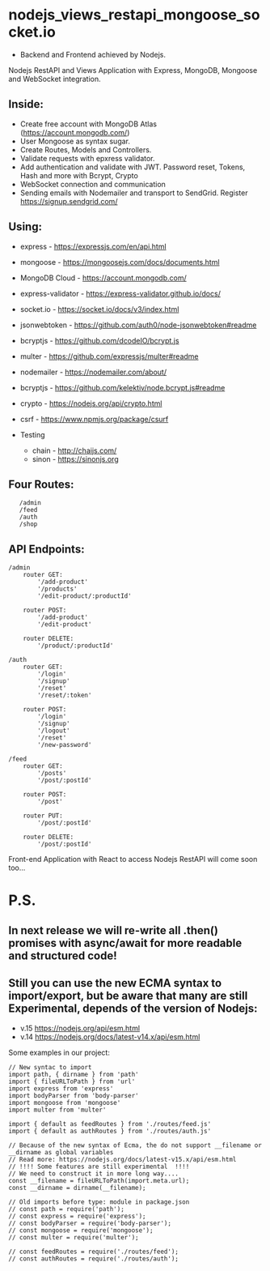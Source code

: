 # nodejs_views_restapi_mongoose_socket.io
- Backend and Frontend achieved by Nodejs.

Nodejs RestAPI and Views Application with Express, MongoDB, Mongoose and WebSocket integration.

## Inside:

 - Crеate free account with MongoDB Atlas (https://account.mongodb.com/)
 - User Mongoose as syntax sugar.
 - Create Routes, Models and Controllers.
 - Validate requests with epxress validator.
 - Add authentication and validate with JWT. Password reset, Tokens, Hash and more with Bcrypt, Crypto
 - WebSocket connection and communication
 - Sending emails with Nodemailer and transport to SendGrid. 
   Register https://signup.sendgrid.com/

## Using: 

 -  express           - https://expressjs.com/en/api.html
 -  mongoose          - https://mongoosejs.com/docs/documents.html
 -  MongoDB Cloud     - https://account.mongodb.com/
 -  express-validator - https://express-validator.github.io/docs/   
 -  socket.io         - https://socket.io/docs/v3/index.html
 -  jsonwebtoken      - https://github.com/auth0/node-jsonwebtoken#readme
 -  bcryptjs	      - https://github.com/dcodeIO/bcrypt.js	
 -  multer            - https://github.com/expressjs/multer#readme
 -  nodemailer 		  - https://nodemailer.com/about/
 -  bcryptjs		  - https://github.com/kelektiv/node.bcrypt.js#readme
 -  crypto		      - https://nodejs.org/api/crypto.html
 -  csrf		      - https://www.npmjs.org/package/csurf
 
 - Testing 
	- chain 		  - http://chaijs.com/
	- sinon 		  - https://sinonjs.org

## Four Routes: 
``` 
   /admin
   /feed
   /auth 
   /shop 
```

## API Endpoints:
```
/admin
	router GET: 
		'/add-product'
		'/products'
		'/edit-product/:productId'
		
	router POST: 
		'/add-product'
		'/edit-product'

	router DELETE:
		'/product/:productId'

/auth
	router GET:
		'/login'
		'/signup'
		'/reset'
		'/reset/:token'

	router POST:
		'/login'
		'/signup'
		'/logout'
		'/reset'
		'/new-password'

/feed
	router GET: 
		'/posts'
		'/post/:postId'
		
	router POST: 
		'/post'
		
	router PUT:
		'/post/:postId'

	router DELETE:
		'/post/:postId'
```


Front-end Application with React to access Nodejs RestAPI will come soon too...


# P.S.
## In next release we will re-write all .then() promises with async/await for more readable and structured code!
## Still you can use the new ECMA syntax to import/export, but be aware that many are still Experimental, depends of the version of Nodejs:
 - v.15 https://nodejs.org/api/esm.html
 - v.14 https://nodejs.org/docs/latest-v14.x/api/esm.html

Some examples in our project:
```
// New syntac to import
import path, { dirname } from 'path'
import { fileURLToPath } from 'url'
import express from 'express'
import bodyParser from 'body-parser'
import mongoose from 'mongoose'
import multer from 'multer'

import { default as feedRoutes } from './routes/feed.js'
import { default as authRoutes } from './routes/auth.js'

// Because of the new syntax of Ecma, the do not support __filename or __dirname as global variables
// Read more: https://nodejs.org/docs/latest-v15.x/api/esm.html
// !!!! Some features are still experimental  !!!!
// We need to construct it in more long way....
const __filename = fileURLToPath(import.meta.url);
const __dirname = dirname(__filename);

// Old imports before type: module in package.json
// const path = require('path');
// const express = require('express');
// const bodyParser = require('body-parser');
// const mongoose = require('mongoose');
// const multer = require('multer');

// const feedRoutes = require('./routes/feed');
// const authRoutes = require('./routes/auth');
```
